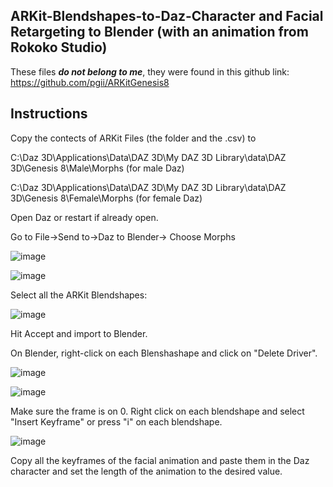 ## ARKit-Blendshapes-to-Daz-Character and Facial Retargeting to Blender (with an animation from Rokoko Studio)

These files **_do not belong to me_**, they were found in this github link: https://github.com/pgii/ARKitGenesis8 

## **Instructions**

Copy the contects of ARKit Files (the folder and the .csv) to 

C:\Daz 3D\Applications\Data\DAZ 3D\My DAZ 3D Library\data\DAZ 3D\Genesis 8\Male\Morphs  (for male Daz)

C:\Daz 3D\Applications\Data\DAZ 3D\My DAZ 3D Library\data\DAZ 3D\Genesis 8\Female\Morphs  (for female Daz)

Open Daz or restart if already open.

Go to File->Send to->Daz to Blender-> Choose Morphs

![image](https://user-images.githubusercontent.com/88091497/197338438-3a8d6e5d-3303-4873-8a25-7da472ed5fe3.png)

![image](https://user-images.githubusercontent.com/88091497/197338462-c4b32715-6c28-4cbc-81bf-6f0294b36495.png)

Select all the ARKit Blendshapes:

![image](https://user-images.githubusercontent.com/88091497/197338487-5e84147d-6acb-44da-a3c5-b51e8f6977d5.png)

Hit Accept and import to Blender.

On Blender, right-click on each Blenshashape and click on "Delete Driver". 

![image](https://user-images.githubusercontent.com/88091497/197338550-a33d3eff-b1f9-4b8f-a732-940c6527033f.png)

![image](https://user-images.githubusercontent.com/88091497/197338561-3ad5c307-2917-469a-a33c-eab3e961c0f9.png)

Make sure the frame is on 0. Right click on each blendshape and select "Insert Keyframe" or press "i" on each blendshape.

![image](https://user-images.githubusercontent.com/88091497/197338644-4d37e250-0c10-4ca6-9c07-ce484d6d0a94.png)

Copy all the keyframes of the facial animation and paste them in the Daz character and set the length of the animation to the desired value.
